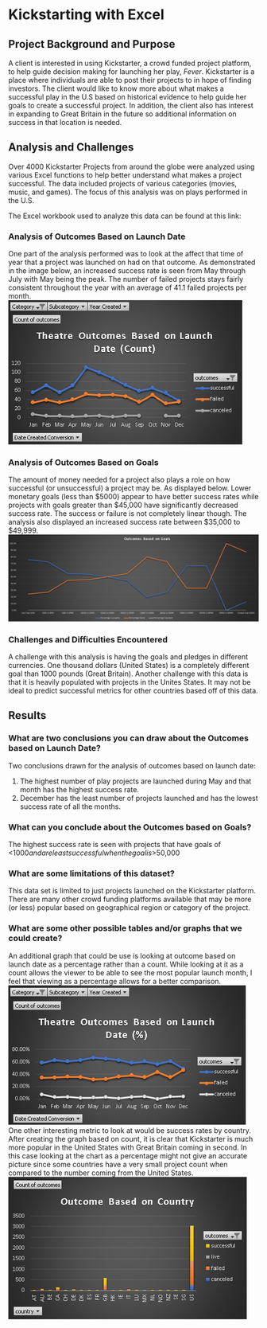 # Kickstarting with Excel

## Project Background and Purpose

A client is interested in using Kickstarter, a crowd funded project platform, to help guide decision making for launching her play, *Fever*.  Kickstarter is a place where individuals are able to post their projects to in hope of finding investors.  The client would like to know more about what makes a successful play in the U.S based on historical evidence to help guide her goals to create a successful project.  In addition, the client also has interest in expanding to Great Britain in the future so additional information on success in that location is needed.


## Analysis and Challenges
Over 4000 Kickstarter Projects from around the globe were analyzed using various Excel functions to help better understand what makes a project successful.  The data included projects of various categories (movies, music, and games).  The focus of this analysis was on plays performed in the U.S. 

The Excel workbook used to analyze this data can be found at this link: 

### Analysis of Outcomes Based on Launch Date
One part of the analysis performed was to look at the affect that time of year that a project was launched on had on that outcome.  As demonstrated in the image below,  an increased success rate is seen from May through July with May being the peak.  The number of failed projects stays fairly consistent throughout the year with an average of 41.1 failed projects per month. 
![Line graph of Outcomes by Launch Date in Theater Category](Images/Outcomes_vs_Launch_Count.png)


### Analysis of Outcomes Based on Goals
The amount of money needed for a project also plays a role on how successful (or unsuccessful) a project may be.  As displayed below.  Lower monetary goals (less than $5000) appear to have better success rates while projects with goals greater than $45,000 have significantly decreased success rate.  The success or failure is not completely linear though.  The analysis also displayed an increased success rate between $35,000 to $49,999.
![Line graph of Outcomes Based on Goals as a percentage](Images/Outcomes_vs_Goals.png)

### Challenges and Difficulties Encountered
A challenge with this analysis is having the goals and pledges in different currencies.  One thousand dollars (United States) is a completely different goal than 1000 pounds (Great Britain).  Another challenge with this data is that it is heavily populated with projects in the Unites States.  It may not be ideal to predict successful metrics for other countries based off of this data.  

## Results

### What are two conclusions you can draw about the Outcomes based on Launch Date?
Two conclusions drawn for the analysis of outcomes based on launch date:
1. The highest number of play projects are launched during May and that month has the highest success rate. 
2. December has the least number of projects launched and has the lowest success rate of all the months.  

### What can you conclude about the Outcomes based on Goals?
The highest success rate is seen with projects that have goals of <$1000 and are least successful when the goal is >$50,000

### What are some limitations of this dataset?
This data set is limited to just projects launched on the Kickstarter platform.  There are many other crowd funding platforms available that may be more (or less) popular based on geographical region or category of the project.   

### What are some other possible tables and/or graphs that we could create?
An additional graph that could be use is looking at outcome based on launch date as a percentage rather than a count.  While looking at it as a count allows the viewer to be able to see the most popular launch month, I feel that viewing as a percentage allows for a better comparison.  
![Outcomes based on launch date as a percentage](Images/Outcomes_vs_Launch_Percent.png)
One other interesting metric to look at would be success rates by country. After creating the graph based on count, it is clear that Kickstarter is much more popular in the United States with Great Britain coming in second.  In this case looking at the chart as a percentage might not give an accurate picture since some countries have a very small project count when compared to the number coming from the United States.  
![Outcomes based on Country](Images/Outcome_vs_Country.png)
